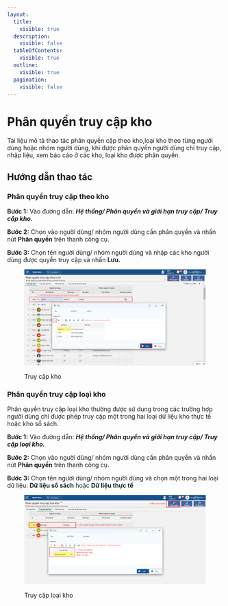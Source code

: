 ```yaml
---
layout:
  title:
    visible: true
  description:
    visible: false
  tableOfContents:
    visible: true
  outline:
    visible: true
  pagination:
    visible: false
---
```


# Phân quyền truy cập kho

Tài liệu mô tả thao tác phân quyền cập theo kho,loại kho theo từng người dùng hoặc nhóm người dùng, khi được phân quyền người dùng chỉ truy cập, nhập liệu, xem báo cáo ở các kho, loại kho được phân quyền.

## Hướng dẫn thao tác

### Phân quyền truy cập theo kho

**Bước 1:** Vào đường dẫn: _**Hệ thống/ Phân quyền và giới hạn truy cập/ Truy cập kho.**_

**Bước 2:** Chọn vào người dùng/ nhóm người dùng cần phân quyền và nhấn nút **Phân quyền** trên thanh công cụ.

**Bước 3:** Chọn tên người dùng/ nhóm người dùng và nhập các kho người dùng được quyền truy cập và nhấn **Lưu.**

<figure><img src="../.gitbook/assets/51 (1).png" alt=""><figcaption><p>Truy cập kho</p></figcaption></figure>

### Phân quyền truy cập loại kho

Phân quyền truy cập loại kho thường được sử dụng trong các trường hợp người dùng chỉ được phép truy cập một trong hai loại dữ liệu kho thực tế hoặc kho sổ sách.

**Bước 1:** Vào đường dẫn: _**Hệ thống/ Phân quyền và giới hạn truy cập/ Truy cập loại kho.**_

**Bước 2:** Chọn vào người dùng/ nhóm người dùng cần phân quyền và nhấn nút **Phân quyền** trên thanh công cụ.

**Bước 3:** Chọn tên người dùng/ nhóm người dùng và chọn một trong hai loại dữ liệu: **Dữ liệu sổ sách** hoặc **Dữ liệu thực tế**

<figure><img src="../.gitbook/assets/image (4).png" alt=""><figcaption><p>Truy cập loại kho</p></figcaption></figure>
